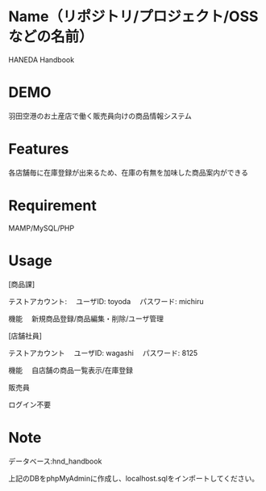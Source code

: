 # Name（リポジトリ/プロジェクト/OSSなどの名前）

HANEDA Handbook

# DEMO

羽田空港のお土産店で働く販売員向けの商品情報システム

# Features

各店舗毎に在庫登録が出来るため、在庫の有無を加味した商品案内ができる

# Requirement

MAMP/MySQL/PHP

# Usage

[商品課]

テストアカウント:
　ユーザID: toyoda
　パスワード: michiru

機能
　新規商品登録/商品編集・削除/ユーザ管理

[店舗社員]

テストアカウント
　ユーザID: wagashi
　パスワード: 8125

機能
　自店舗の商品一覧表示/在庫登録

販売員

ログイン不要

# Note

データベース:hnd_handbook

上記のDBをphpMyAdminに作成し、localhost.sqlをインポートしてください。
